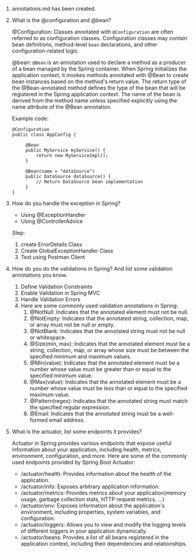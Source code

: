 1.  annotaitons.md has been created.
2.  What is the @configuration and @bean?

    @Configuration: Classes annotated with `@Configuration` are often referred to as configuration classes. Configuration classes may contain bean definitions, method-level `bean` declarations, and other configuration-related logic.

    @bean: `@Bean` is an annotation used to declare a method as a producer of a bean managed by the Spring container. When Spring initializes the application context, it invokes methods annotated with @Bean to create bean instances based on the method's return value. The return type of the @Bean-annotated method defines the type of the bean that will be registered in the Spring application context. The name of the bean is derived from the method name unless specified explicitly using the name attribute of the @Bean annotation.

    Example code:

    ```
    @Configuration
    public class AppConfig {

         @Bean
         public MyService myService() {
             return new MyServiceImpl();
         }

         @Bean(name = "dataSource")
         public DataSource dataSource() {
             // Return DataSource bean implementation
         }
    }
    ```

3.  How do you handle the exception in Spring?

    - Using @ExceptionHandler
    - Using @ControllerAdvice

    Step:

    1. create ErrorDetails Class
    2. Create GlobalExceptionHandler Class
    3. Test using Postman Client

4.  How do you do the validations in Spring? And list some validation annotaitons
    you know.
    1. Define Validation Constraints
    2. Enable Validation in Spring MVC
    3. Handle Validation Errors
    4. Here are some commonly used validation annotations in Spring:
       1. @NotNull: Indicates that the annotated element must not be null.
       2. @NotEmpty: Indicates that the annotated string, collection, map, or array must not be null or empty.
       3. @NotBlank: Indicates that the annotated string must not be null or whitespace.
       4. @Size(min, max): Indicates that the annotated element must be a string, collection, map, or array whose size must be between the specified minimum and maximum values.
       5. @Min(value): Indicates that the annotated element must be a number whose value must be greater than or equal to the specified minimum value.
       6. @Max(value): Indicates that the annotated element must be a number whose value must be less than or equal to the specified maximum value.
       7. @Pattern(regex): Indicates that the annotated string must match the specified regular expression.
       8. @Email: Indicates that the annotated string must be a well-formed email address.
5.  What is the actuator, list some endpoints it provides?

    Actuator in Spring provides various endpoints that expose useful information about your application, including health, metrics, environment, configuration, and more.
    Here are some of the commonly used endpoints provided by Spring Boot Actuator:

    - /actuator/health: Provides information about the health of the application.
    - /actuator/info: Exposes arbitrary application information.
    - /actuator/metrics: Provides metrics about your application(memory usage, garbage collection stats, HTTP request metrics, ...)
    - /actuator/env: Exposes information about the application's environment, including properties, system variables, and configuration.
    - /actuator/loggers: Allows you to view and modify the logging levels of different loggers in your application dynamically.
    - /actuator/beans: Provides a list of all beans registered in the application context, including their dependencies and relationships.
